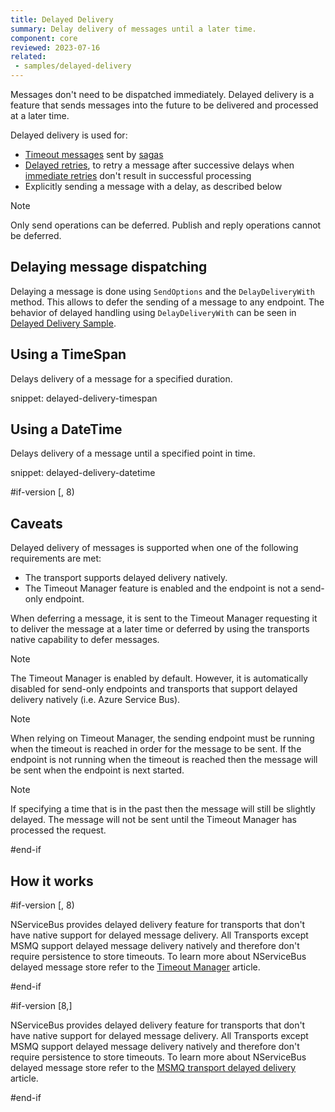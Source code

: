 ```yaml
---
title: Delayed Delivery
summary: Delay delivery of messages until a later time.
component: core
reviewed: 2023-07-16
related:
 - samples/delayed-delivery
---
```


Messages don't need to be dispatched immediately. Delayed delivery is a feature that sends messages into the future to be delivered and processed at a later time.

Delayed delivery is used for:

* [Timeout messages](/nservicebus/sagas/timeouts.md) sent by [sagas](/nservicebus/sagas/)
* [Delayed retries](/nservicebus/recoverability/#delayed-retries), to retry a message after successive delays when [immediate retries](/nservicebus/recoverability/#immediate-retries) don't result in successful processing
* Explicitly sending a message with a delay, as described below

> [!NOTE]
> Only send operations can be deferred. Publish and reply operations cannot be deferred.

## Delaying message dispatching


Delaying a message is done using `SendOptions` and the `DelayDeliveryWith` method. This allows to defer the sending of a message to any endpoint. The behavior of delayed handling using `DelayDeliveryWith` can be seen in [Delayed Delivery Sample](/samples/delayed-delivery).


## Using a TimeSpan

Delays delivery of a message for a specified duration.

snippet: delayed-delivery-timespan


## Using a DateTime

Delays delivery of a message until a specified point in time.

snippet: delayed-delivery-datetime

#if-version [, 8)

## Caveats

Delayed delivery of messages is supported when one of the following requirements are met:

 * The transport supports delayed delivery natively.
 * The Timeout Manager feature is enabled and the endpoint is not a send-only endpoint.

When deferring a message, it is sent to the Timeout Manager requesting it to deliver the message at a later time or deferred by using the transports native capability to defer messages.

> [!NOTE]
> The Timeout Manager is enabled by default. However, it is automatically disabled for send-only endpoints and transports that support delayed delivery natively (i.e. Azure Service Bus).

> [!NOTE]
> When relying on Timeout Manager, the sending endpoint must be running when the timeout is reached in order for the message to be sent. If the endpoint is not running when the timeout is reached then the message will be sent when the endpoint is next started.

> [!NOTE]
> If specifying a time that is in the past then the message will still be slightly delayed. The message will not be sent until the Timeout Manager has processed the request.

#end-if

## How it works

#if-version [, 8)

NServiceBus provides delayed delivery feature for transports that don't have native support for delayed message delivery. All Transports except MSMQ support delayed message delivery natively and therefore don't require persistence to store timeouts. To learn more about NServiceBus delayed message store refer to the [Timeout Manager](/nservicebus/messaging/timeout-manager.md) article.

#end-if

#if-version [8,]

NServiceBus provides delayed delivery feature for transports that don't have native support for delayed message delivery. All Transports except MSMQ support delayed message delivery natively and therefore don't require persistence to store timeouts. To learn more about NServiceBus delayed message store refer to the [MSMQ transport delayed delivery](/transports/msmq/delayed-delivery.md) article.

#end-if
